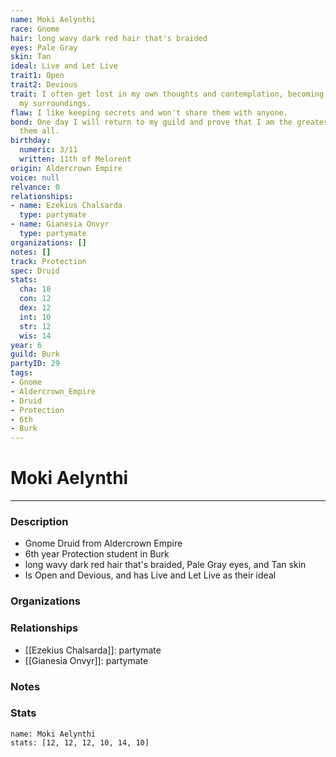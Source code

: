 ```yaml
---
name: Moki Aelynthi
race: Gnome
hair: long wavy dark red hair that's braided
eyes: Pale Gray
skin: Tan
ideal: Live and Let Live
trait1: Open
trait2: Devious
trait: I often get lost in my own thoughts and contemplation, becoming oblivious to
  my surroundings.
flaw: I like keeping secrets and won't share them with anyone.
bond: One day I will return to my guild and prove that I am the greatest artisan of
  them all.
birthday:
  numeric: 3/11
  written: 11th of Melorent
origin: Aldercrown Empire
voice: null
relvance: 0
relationships:
- name: Ezekius Chalsarda
  type: partymate
- name: Gianesia Onvyr
  type: partymate
organizations: []
notes: []
track: Protection
spec: Druid
stats:
  cha: 10
  con: 12
  dex: 12
  int: 10
  str: 12
  wis: 14
year: 6
guild: Burk
partyID: 29
tags:
- Gnome
- Aldercrown_Empire
- Druid
- Protection
- 6th
- Burk
---
```

# Moki Aelynthi
---
### Description
- Gnome Druid from Aldercrown Empire
- 6th year Protection student in Burk
- long wavy dark red hair that's braided, Pale Gray eyes, and Tan skin
- Is Open and Devious, and has Live and Let Live as their ideal

### Organizations

### Relationships
- [[Ezekius Chalsarda]]: partymate
- [[Gianesia Onvyr]]: partymate

### Notes

### Stats
```statblock
name: Moki Aelynthi
stats: [12, 12, 12, 10, 14, 10]
```